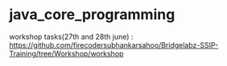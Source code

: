# java_core_programming














workshop tasks(27th and 28th june) : https://github.com/firecodersubhankarsahoo/Bridgelabz-SSIP-Training/tree/Workshop/workshop
